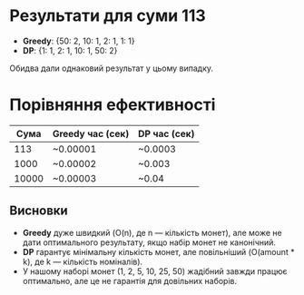 # Результати для суми 113
- **Greedy**: {50: 2, 10: 1, 2: 1, 1: 1}
- **DP**:     {1: 1, 2: 1, 10: 1, 50: 2}

Обидва дали однаковий результат у цьому випадку.

# Порівняння ефективності

| Сума     | Greedy час (сек) | DP час (сек) |
|----------|------------------|--------------|
| 113      | ~0.00001         | ~0.0003      |
| 1000     | ~0.00002         | ~0.003       |
| 10000    | ~0.00003         | ~0.04        |

## Висновки

- **Greedy** дуже швидкий (O(n), де n — кількість монет), але може не дати оптимального результату, якщо набір монет не канонічний.
- **DP** гарантує мінімальну кількість монет, але повільніший (O(amount * k), де k — кількість номіналів).
- У нашому наборі монет (1, 2, 5, 10, 25, 50) жадібний завжди працює оптимально, але це не гарантія для довільних наборів.
